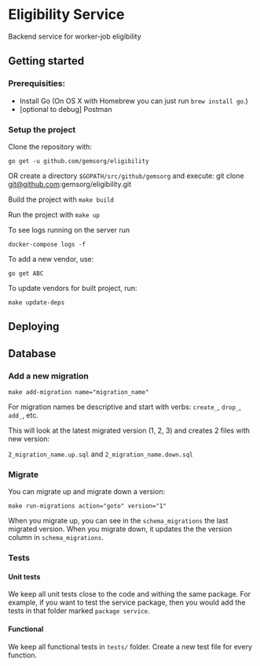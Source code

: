 # Eligibility Service
 
Backend service for worker-job eligibility

## Getting started 

### Prerequisities:

- Install Go (On OS X with Homebrew you can just run `brew install go`.)
- [optional to debug] Postman

### Setup the project

Clone the repository with: 

`go get -u github.com/gemsorg/eligibility`

OR create a directory `$GOPATH/src/github/gemsorg` and execute: git clone git@github.com:gemsorg/eligibility.git 

Build the project with `make build`

Run the project with `make up`

To see logs running on the server run 

`docker-compose logs -f`

To add a new vendor, use: 

`go get ABC`

To update vendors for built project, run:

`make update-deps`

## Deploying

## Database

### Add a new migration

```make add-migration name="migration_name"```

For migration names be descriptive and start with verbs: `create_`, `drop_`, `add_`, etc.

This will look at the latest migrated version (1, 2, 3) and creates 2 files with new version:

`2_migration_name.up.sql` and `2_migration_name.down.sql`

### Migrate

You can migrate up and migrate down a version:

`make run-migrations action="goto" version="1"`

When you migrate up, you can see in the `schema_migrations` the last migrated version. When you migrate down, it updates the the version column in `schema_migrations`.

### Tests

#### Unit tests
We keep all unit tests close to the code and withing the same package. For example, if you want to test the service package, then you would add the tests in that folder marked `package service`.

#### Functional

We keep all functional tests in `tests/` folder. Create a new test file for every function. 